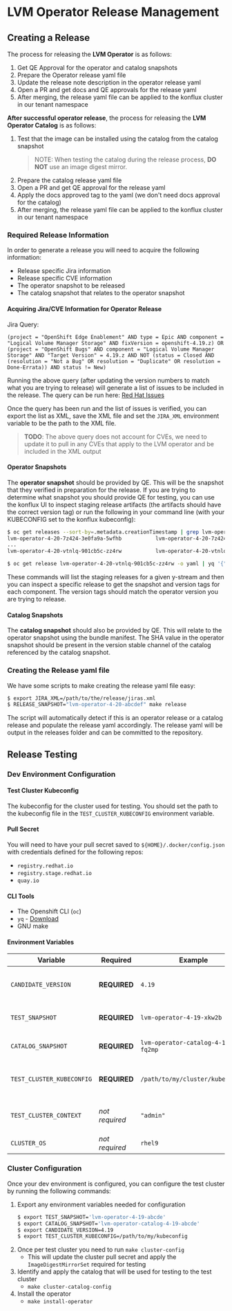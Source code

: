 # LVM Operator Release Management

## Creating a Release

The process for releasing the **LVM Operator** is as follows:
1. Get QE Approval for the operator and catalog snapshots
2. Prepare the Operator release yaml file
3. Update the release note description in the operator release yaml
3. Open a PR and get docs and QE approvals for the release yaml
4. After merging, the release yaml file can be applied to the konflux cluster in our tenant namespace

**After successful operator release**, the process for releasing the **LVM Operator Catalog** is as follows:
1. Test that the image can be installed using the catalog from the catalog snapshot
    > NOTE: When testing the catalog during the release process, **DO NOT** use an image digest mirror.
2. Prepare the catalog release yaml file
3. Open a PR and get QE approval for the release yaml
4. Apply the docs approved tag to the yaml (we don't need docs approval for the catalog)
5. After merging, the release yaml file can be applied to the konflux cluster in our tenant namespace

### Required Release Information
In order to generate a release you will need to acquire the following information:
- Release specific Jira information
- Release specific CVE information
- The operator snapshot to be released
- The catalog snapshot that relates to the operator snapshot

#### Acquiring Jira/CVE Information for Operator Release
Jira Query:
```
(project = "OpenShift Edge Enablement" AND type = Epic AND component = "Logical Volume Manager Storage" AND fixVersion = openshift-4.19.z) OR (project = "OpenShift Bugs" AND component = "Logical Volume Manager Storage" AND "Target Version" = 4.19.z AND NOT (status = Closed AND (resolution = "Not a Bug" OR resolution = "Duplicate" OR resolution = Done-Errata)) AND status != New)
```

Running the above query (after updating the version numbers to match what you are trying to release) will generate a list of issues to be included in the release. The query can be run here: [Red Hat Issues](https://issues.redhat.com/issues/?jql=)

Once the query has been run and the list of issues is verified, you can export the list as XML, save the XML file and set the `JIRA_XML` environment variable to be the path to the XML file.

> **TODO**: The above query does not account for CVEs, we need to update it to pull in any CVEs that apply to the LVM operator and be included in the XML output

#### Operator Snapshots
The **operator snapshot** should be provided by QE. This will be the snapshot that they verified in preparation for the release. If you are trying to determine what snapshot you should provide QE for testing, you can use the konflux UI to inspect staging release artifacts (the artifacts should have the correct version tag) or run the following in your command line (with your KUBECONFIG set to the konflux kubeconfig):

```bash
$ oc get releases --sort-by=.metadata.creationTimestamp | grep lvm-operator-staging-releaseplan-4-20
lvm-operator-4-20-7z424-3e0fa9a-5wfhb           lvm-operator-4-20-7z424           lvm-operator-stage-releaseplan-4-20           Succeeded        14d
...
lvm-operator-4-20-vtnlq-901cb5c-zz4rw           lvm-operator-4-20-vtnlq           lvm-operator-stage-releaseplan-4-20           Succeeded        2d8h

$ oc get release lvm-operator-4-20-vtnlq-901cb5c-zz4rw -o yaml | yq '{"snapshot": .spec.snapshot, "artifacts": [(.status.artifacts.filtered_snapshot | from_json | .components[] | with_entries(select(.key == "name" or .key == "tags")))]}'
```

These commands will list the staging releases for a given y-stream and then you can inspect a specific release to get the snapshot and version tags for each component. The version tags should match the operator version you are trying to release.

#### Catalog Snapshots
The **catalog snapshot** should also be provided by QE. This will relate to the operator snapshot using the bundle manifest. The SHA value in the operator snapshot should be present in the version stable channel of the catalog referenced by the catalog snapshot.

### Creating the Release yaml file
We have some scripts to make creating the release yaml file easy:
```bash
$ export JIRA_XML=/path/to/the/release/jiras.xml
$ RELEASE_SNAPSHOT="lvm-operator-4-20-abcdef" make release
```

The script will automatically detect if this is an operator release or a catalog release and populate the release yaml accordingly.
The release yaml will be output in the releases folder and can be committed to the repository.

## Release Testing
### Dev Environment Configuration
#### Test Cluster Kubeconfig

The kubeconfig for the cluster used for testing. You should set the path to the kubeconfig file in the `TEST_CLUSTER_KUBECONFIG` environment variable.

#### Pull Secret
You will need to have your pull secret saved to `${HOME}/.docker/config.json` with credentials defined for the following repos:
- `registry.redhat.io`
- `registry.stage.redhat.io`
- `quay.io`

#### CLI Tools
- The Openshift CLI (`oc`)
- `yq` - [Download](https://github.com/mikefarah/yq/?tab=readme-ov-file#install)
- GNU make

#### Environment Variables
| Variable | Required | Example | Description |
| --- | --- | --- | --- |
| `CANDIDATE_VERSION` | **REQUIRED** | `4.19` | The version of the operator under test (exclude the `v` in the version number) |
| `TEST_SNAPSHOT` | **REQUIRED** | `lvm-operator-4-19-xkw2b` | For specifying the operator snapshot you want to test |
| `CATALOG_SNAPSHOT` | **REQUIRED** | `lvm-operator-catalog-4-19-fq2mp` | For specifying the catalog that contains the artifacts from `TEST_SNAPSHOT` |
| `TEST_CLUSTER_KUBECONFIG` | **REQUIRED** | `/path/to/my/cluster/kubeconfig` | For authenticating and applying changes to the cluster that will be used for testing |
| `TEST_CLUSTER_CONTEXT` | *not required* | `"admin"` | The context from `$TEST_CLUSTER_KUBECONFIG` to use on the cluster. Defaults to "admin" |
| `CLUSTER_OS` | *not required* | `rhel9` | For specifying the operator index |

### Cluster Configuration
Once your dev environment is configured, you can configure the test cluster by running the following commands:

1. Export any environment variables needed for configuration
    ```bash
    $ export TEST_SNAPSHOT='lvm-operator-4-19-abcde'
    $ export CATALOG_SNAPSHOT='lvm-operator-catalog-4-19-abcde'
    $ export CANDIDATE_VERSION=4.19
    $ export TEST_CLUSTER_KUBECONFIG=/path/to/my/kubeconfig
    ```
2. Once per test cluster you need to run `make cluster-config`
    - This will update the cluster pull secret and apply the `ImageDigestMirrorSet` required for testing
3. Identify and apply the catalog that will be used for testing to the test cluster
    - `make cluster-catalog-config`
4. Install the operator
    - `make install-operator`

